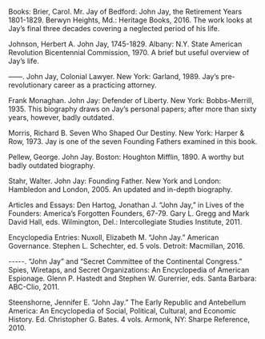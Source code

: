 Books:
Brier, Carol. Mr. Jay of Bedford: John Jay, the Retirement Years 1801-1829. Berwyn Heights, Md.: Heritage Books, 2016. The work looks at Jay’s final three decades covering a neglected period of his life.

Johnson, Herbert A. John Jay, 1745-1829. Albany: N.Y. State American Revolution Bicentennial Commission, 1970. A brief but useful overview of Jay’s life.

——. John Jay, Colonial Lawyer. New York: Garland, 1989. Jay’s pre-revolutionary career as a practicing attorney.

Frank Monaghan. John Jay: Defender of Liberty. New York: Bobbs-Merrill, 1935. This biography draws on Jay’s personal papers; after more than sixty years, however, badly outdated.

Morris, Richard B. Seven Who Shaped Our Destiny. New York: Harper & Row, 1973. Jay is one of the seven Founding Fathers examined in this book.

Pellew, George. John Jay. Boston: Houghton Mifflin, 1890. A worthy but badly outdated biography.

Stahr, Walter. John Jay: Founding Father. New York and London: Hambledon and London, 2005. An updated and in-depth biography.

Articles and Essays:
Den Hartog, Jonathan J. “John Jay,” in Lives of the Founders: America’s Forgotten Founders, 67-79. Gary L. Gregg and Mark David Hall, eds. Wilmington, Del.: Intercollegiate Studies Institute, 2011.

Encyclopedia Entries:
Nuxoll, Elizabeth M. “John Jay.” American Governance. Stephen L. Schechter, ed. 5 vols. Detroit: Macmillan, 2016.

-----. “John Jay” and “Secret Committee of the Continental Congress.” Spies, Wiretaps, and Secret Organizations: An Encyclopedia of American Espionage. Glenn P. Hastedt and Stephen W. Gurerrier, eds. Santa Barbara: ABC-Clio, 2011.

Steenshorne, Jennifer E. “John Jay.” The Early Republic and Antebellum America: An Encyclopedia of Social, Political, Cultural, and Economic History. Ed. Christopher G. Bates. 4 vols. Armonk, NY: Sharpe Reference, 2010.